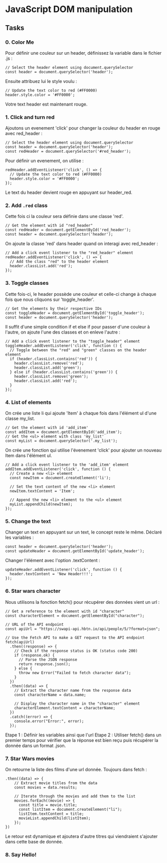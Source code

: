 # JavaScript DOM manipulation

## Tasks

### 0. Color Me <br>
Pour définir une couleur sur un header, définissez la variable dans le fichier .js :
```
// Select the header element using document.querySelector
const header = document.querySelector('header');
```
Ensuite attribuez lui le style voulu :
```
// Update the text color to red (#FF0000)
header.style.color = '#FF0000';
```
Votre text header est maintenant rouge.

### 1. Click and turn red<br>
Ajoutons un evenement 'click' pour changer la couleur du header en rouge avec red_header :
```
// Select the header element using document.querySelector
const header = document.querySelector('header');
const redHeader = document.querySelector('#red_header');
```
Pour définir un evenement, on utilise :
```
redHeader.addEventListener('click', () => {
  // Update the text color to red (#FF0000)
  header.style.color = '#FF0000';
});
```
Le text du header devient rouge en appuyant sur header_red.

### 2. Add `.red` class<br>
Cette fois ci la couleur sera définie dans une classe 'red'.
```
// Get the element with id "red_header"
const redHeader = document.getElementById('red_header');
const header = document.querySelector('header');
```
On ajoute la classe 'red' dans header quand on interagi avec red_header :
```
// Add a click event listener to the "red_header" element
redHeader.addEventListener('click', () => {
  // Add the class "red" to the header element
  header.classList.add('red');
});
```

### 3. Toggle classes<br>
Cette fois-ci, le header possède une couleur et celle-ci change à chaque fois que nous cliquons sur 'toggle_header'.
```
// Get the elements by their respective IDs
const toggleHeader = document.getElementById('toggle_header');
const header = document.querySelector('header');
```
Il suffit d'une simple condition if et else if pour passer d'une couleur à l'autre, on ajoute l'une des classes et on enleve l'autre :
```
// Add a click event listener to the "toggle_header" element
toggleHeader.addEventListener('click', function () {
  // Toggle between the "red" and "green" classes on the header element
  if (header.classList.contains('red')) {
    header.classList.remove('red');
    header.classList.add('green');
  } else if (header.classList.contains('green')) {
    header.classList.remove('green');
    header.classList.add('red');
  }
});
```

### 4. List of elements<br>
On crée une liste li qui ajoute 'Item' à chaque fois dans l'élément ul d'une classe my_list.
```
// Get the element with id 'add_item'
const addItem = document.getElementById('add_item');
// Get the <ul> element with class 'my_list'
const myList = document.querySelector('.my_list');
```
On crée une fonction qui utilise l'évenement 'click' pour ajouter un nouveau Item dans l'élément ul.
```
// Add a click event listener to the 'add_item' element
addItem.addEventListener('click', function () {
  // Create a new <li> element
  const newItem = document.createElement('li');

  // Set the text content of the new <li> element
  newItem.textContent = 'Item';

  // Append the new <li> element to the <ul> element
  myList.appendChild(newItem);
});

```

### 5. Change the text<br>
Changer un text en appuyant sur un text, le concept reste le même. Déclaré les variables :
```
const header = document.querySelector('header');
const updateHeader = document.getElementById('update_header');
```
Changer l'élément avec l'option .textContent :
```
updateHeader.addEventListener('click', function () {
  header.textContent = 'New Header!!!';
});
```

### 6. Star wars character<br>
Nous utilisons la fonction fetch() pour récupérer des données vient un url :
```
// Get a reference to the element with id "character"
const characterElement = document.getElementById("character");

// URL of the API endpoint
const apiUrl = "https://swapi-api.hbtn.io/api/people/5/?format=json";

// Use the Fetch API to make a GET request to the API endpoint
fetch(apiUrl)
  .then((response) => {
    // Check if the response status is OK (status code 200)
    if (response.ok) {
      // Parse the JSON response
      return response.json();
    } else {
      throw new Error("Failed to fetch character data");
    }
  })
  .then((data) => {
    // Extract the character name from the response data
    const characterName = data.name;

    // Display the character name in the "character" element
    characterElement.textContent = characterName;
  })
  .catch((error) => {
    console.error("Error:", error);
  });
```
Etape 1 : Définir les variables ainsi que l'url
Etape 2 : Utiliser fetch() dans un premier temps pour vérifier que la réponse est bien reçu puis récupérer la donnée dans un format .json.

### 7. Star Wars movies
On retourne la liste des films d'une url donnée.
Toujours dans fetch :
```
.then((data) => {
    // Extract movie titles from the data
    const movies = data.results;

    // Iterate through the movies and add them to the list
    movies.forEach((movie) => {
      const title = movie.title;
      const listItem = document.createElement("li");
      listItem.textContent = title;
      movieList.appendChild(listItem);
    });
})
```
Le retour est dynamique et ajoutera d'autre titres qui viendraient s'ajouter dans cette base de donnée.

### 8. Say Hello!
